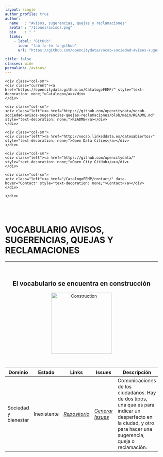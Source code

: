 ```yaml
---
layout: single
author_profile: true 
author:
  name   : "Avisos, sugerencias, quejas y reclamaciones"
  avatar : "/Iconos/avisos.png"
  bio    : " "
  links:
    - label: "GitHub"
      icon: "fab fa-fw fa-github"
      url: "https://github.com/opencitydata/vocab-sociedad-avisos-sugerencias-quejas-reclamaciones"

title: false
classes: wide
permalink: /avisos/
---
```




<head>
	<style>	
	@media screen and (max-width: 760px) {
	td:nth-of-type(1):before { content: "Dominio"; }
	td:nth-of-type(2):before { content: "Estado"; }
	td:nth-of-type(3):before { content: "Links"; }	
	td:nth-of-type(4):before { content: "Issues"; }
	td:nth-of-type(5):before { content: "Descripción"; }		
	}
	</style>
  
<link rel="stylesheet" href="https://maxcdn.bootstrapcdn.com/bootstrap/4.0.0/css/bootstrap.min.css" integrity="sha384-Gn5384xqQ1aoWXA+058RXPxPg6fy4IWvTNh0E263XmFcJlSAwiGgFAW/dAiS6JXm" crossorigin="anonymous"/>
	
<link href="/CatalogoFEMP/stylesheet.css" rel="stylesheet"/>

<nav>
<div class="navMenu">
	<div class="row">  
		
	<div class="col-sm">
	<div class="current"><a href="https://opencitydata.github.io/CatalogoFEMP/" style="text-decoration: none;">Catálogo</a></div>
	</div>
		
	<div class="col-sm">
  	<div class="left"><a href="https://github.com/opencitydata/vocab-sociedad-avisos-sugerencias-quejas-reclamaciones/blob/main/README.md" style="text-decoration: none;">README</a></div>
	</div> 
		
	<div class="col-sm">
	<div class="left"><a href="http://vocab.linkeddata.es/datosabiertos/" style="text-decoration: none;">Open Data Cities</a></div>
	</div>
		
	<div class="col-sm">
	<div class="left"><a href="https://github.com/opencitydata/" style="text-decoration: none;">Open City GitHub</a></div>
	</div>
		
	<div class="col-sm">
	<div class="left"><a href="/CatalogoFEMP/contact/" data-hover="Contact" style="text-decoration: none;">Contact</a></div>
	</div>
		
	</div>
</div>     
</nav>
	<br><br>
	
  
</head>




<div id="bodyid">
<link href="stylesheet.css" rel="stylesheet"/>

<h1> VOCABULARIO AVISOS, SUGERENCIAS, QUEJAS Y RECLAMACIONES </h1>
</div>
  
---

&nbsp;
 

<h2 float="right" align="center"> El vocabulario se encuentra en construcción </h2>

<p float="right" align="center">   
<img src="/CatalogoFEMP/Iconos/constrA.png" alt="Construction" width="200"/>
</p>

&nbsp; &nbsp;
  
  
| Dominio |  Estado  |   Links   |   Issues   |   Descripción   |  
| -------- | -------- | --------- | ---------- | --------------- | 
| Sociedad y bienestar | Inexistente |  *[Repositorio](https://github.com/opencitydata/vocab-sociedad-avisos-sugerencias-quejas-reclamaciones)*  | *[Generar Issues](https://github.com/opencitydata/vocab-sociedad-avisos-sugerencias-quejas-reclamaciones/issues)*   |  Comunicaciones de los ciudadanos. Hay de dos tipos, una que es para indicar un desperfecto en la ciudad, y otro para hacer una sugerencia, queja o reclamación.  | 
 
 
  

 

&nbsp;


 



